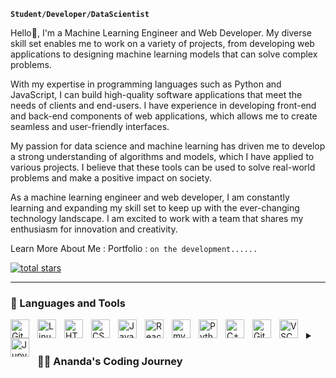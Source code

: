 <!--
### Hi there 
**anandacdr/anandacdr** is a ✨ _special_ ✨ repository because its `README.md` (this file) appears on your GitHub profile.
-->
**`Student/Developer/DataScientist`**

Hello👋, I'm a Machine Learning Engineer and Web Developer. My diverse skill set enables me to work on a variety of projects, from developing web applications to designing machine learning models that can solve complex problems.

With my expertise in programming languages such as Python and JavaScript, I can build high-quality software applications that meet the needs of clients and end-users. I have experience in developing front-end and back-end components of web applications, which allows me to create seamless and user-friendly interfaces.

My passion for data science and machine learning has driven me to develop a strong understanding of algorithms and models, which I have applied to various projects. I believe that these tools can be used to solve real-world problems and make a positive impact on society.

As a machine learning engineer and web developer, I am constantly learning and expanding my skill set to keep up with the ever-changing technology landscape. I am excited to work with a team that shares my enthusiasm for innovation and creativity.

Learn More About Me : 
Portfolio : `on the development......`


   <p align="left">
      <a href="https://github.com/anandacdr?tab=repositories&sort=stargazers">
         <img alt="total stars" title="Total stars on GitHub" src="https://custom-icon-badges.demolab.com/github/stars/anandacdr?color=55960c&style=for-the-badge&labelColor=488207&logo=star"/></a>
   </p>

---

### 🧰 Languages and Tools


<img align="left" alt="Git" width="30px" style="padding-right:10px;" src="https://cdn.jsdelivr.net/gh/devicons/devicon/icons/git/git-original.svg" />
<img align="left" alt="Linux" width="30px" style="padding-right:10px;" src="https://cdn.jsdelivr.net/gh/devicons/devicon/icons/linux/linux-original.svg" />
<img align="left" alt="HTML" width="30px" style="padding-right:10px;" src="https://cdn.jsdelivr.net/gh/devicons/devicon/icons/html5/html5-plain.svg" />
<img align="left" alt="CSS" width="30px" style="padding-right:10px;" src="https://cdn.jsdelivr.net/gh/devicons/devicon/icons/css3/css3-plain.svg" />
<img align="left" alt="JavaScript" width="30px" style="padding-right:10px;" src="https://cdn.jsdelivr.net/gh/devicons/devicon/icons/javascript/javascript-plain.svg" />
<img align="left" alt="React" width="30px" style="padding-right:10px;" src="https://cdn.jsdelivr.net/gh/devicons/devicon/icons/react/react-original.svg" />
<img align="left" alt="mysql" width="30px" style="padding-right:10px;" src="https://cdn.jsdelivr.net/gh/devicons/devicon/icons/mysql/mysql-original.svg" />
<img align="left" alt="Python" width="30px" style="padding-right:10px;" src="https://cdn.jsdelivr.net/gh/devicons/devicon/icons/python/python-plain.svg" />
<img align="left" alt="C++" width="30px" style="padding-right:10px;" src="https://cdn.jsdelivr.net/gh/devicons/devicon/icons/cplusplus/cplusplus-line.svg" />
<img align="left" alt="GitHub" width="30px" style="padding-right:10px;" src="https://cdn.jsdelivr.net/gh/devicons/devicon/icons/github/github-original.svg" />
<img align="left" alt="VSCode" width="30px" style="padding-right:10px;" src="https://cdn.jsdelivr.net/gh/devicons/devicon/icons/vscode/vscode-original.svg" />
<img align="left" alt="Jupyter" width="30px" style="padding-right:10px;" src="https://cdn.jsdelivr.net/gh/devicons/devicon/icons/jupyter/jupyter-original.svg" />
<br />


<!-- ### 📊 Stats -->

<!-- ![Ananda's GitHub stats](https://github-readme-stats.vercel.app/api?username=anandacdr&show_icons=true&theme=gruvbox) -->
<!-- ![GitHub Streak](https://streak-stats.demolab.com/?user=anandacdr&theme=gruvbox&border_radius=4.5) -->

 

<details>
 <summary><h3>👨‍💻 Ananda's Coding Journey</h3></summary>
   As a Computer Engineering student with a passion for Data Science and Machine Learning, I bring a unique combination of technical expertise and drive to solve real-world problems. With experience in front-end development, data visualization, and a strong understanding of Python, I have a well-rounded skill set that can make an impact in any organization.

My goal is to use my skills and knowledge to drive innovation and make a positive impact on the world. I am committed to continuously learning and growing my skills, and I am eager to work with a team of like-minded individuals who share my passion for technology and problem-solving. I believe that my background, skills, and commitment make me a valuable asset to any organization, and I am excited to take the next step in my career.

[website]: 
[youtube]: 
